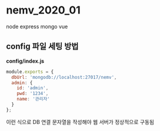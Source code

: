 # nemv_2020_01
node express mongo vue

## config 파일 세팅 방법

**config/index.js**
```javascript
module.exports = {
  dbUrl: 'mongodb://localhost:27017/nemv',
  admin: {
    id: 'admin',
    pwd: '1234',
    name: '관리자'
  }
};
```

이런 식으로 DB 연결 문자열을 작성해야 웹 서버가 정상적으로 구동됨